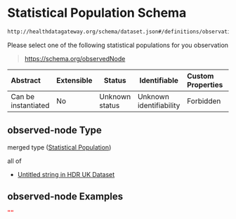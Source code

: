 # Statistical Population Schema

```txt
http://healthdatagateway.org/schema/dataset.json#/definitions/observation/properties/observed-node
```

Please select one of the following statistical populations for you observation


> <https://schema.org/observedNode>
>

| Abstract            | Extensible | Status         | Identifiable            | Custom Properties | Additional Properties | Access Restrictions | Defined In                                                                 |
| :------------------ | ---------- | -------------- | ----------------------- | :---------------- | --------------------- | ------------------- | -------------------------------------------------------------------------- |
| Can be instantiated | No         | Unknown status | Unknown identifiability | Forbidden         | Allowed               | none                | [dataset.schema.json\*](../out/dataset.schema.json "open original schema") |

## observed-node Type

merged type ([Statistical Population](dataset-definitions-observation-properties-statistical-population.md))

all of

-   [Untitled string in HDR UK Dataset](dataset-definitions-statisticalpopulationcontrained.md "check type definition")

## observed-node Examples

```json
""
```

